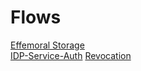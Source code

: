 # Flows 
[Effemoral Storage](effemoral-storage.md)  
[IDP-Service-Auth](idp-service-auth.md) 
[Revocation](revocation.md)  
